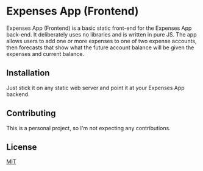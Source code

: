 # Expenses App (Frontend)

Expenses App (Frontend) is a basic static front-end for the Expenses App back-end. It deliberately uses no libraries and is written in pure JS. The app allows users to add one or more expenses to one of two expense accounts, then forecasts that show what the future account balance will be given the expenses and current balance.

## Installation

Just stick it on any static web server and point it at your Expenses App backend.

## Contributing
This is a personal project, so I'm not expecting any contributions.

## License
[MIT](https://choosealicense.com/licenses/mit/)
